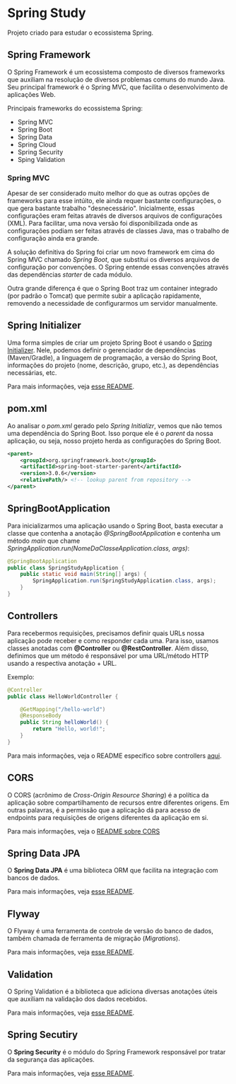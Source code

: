 # Spring Study

Projeto criado para estudar o ecossistema Spring.

## Spring Framework

O Spring Framework é um ecossistema composto de diversos frameworks que auxiliam na resolução de diversos problemas
comuns do mundo Java. Seu principal framework é o Spring MVC, que facilita o desenvolvimento de aplicações Web.

Principais frameworks do ecossistema Spring:

* Spring MVC
* Spring Boot
* Spring Data
* Spring Cloud
* Spring Security
* Sping Validation

### Spring MVC

Apesar de ser considerado muito melhor do que as outras opções de frameworks para esse intúito, ele ainda requer
bastante configurações, o que gera bastante trabalho "desnecessário". Inicialmente, essas configurações eram feitas
através de diversos arquivos de configurações (XML). Para facilitar, uma nova versão foi disponibilizada onde
as configurações podiam ser feitas através de classes Java, mas o trabalho de configuração ainda era grande.

A solução definitiva do Spring foi criar um novo framework em cima do Spring MVC chamado *Spring Boot*, que substitui
os diversos arquivos de configuração por convenções. O Spring entende essas convenções através das dependências
*starter* de cada módulo.

Outra grande diferença é que o Spring Boot traz um container integrado (por padrão o Tomcat) que permite subir a
aplicação rapidamente, removendo a necessidade de configurarmos um servidor manualmente.

## Spring Initializer

Uma forma simples de criar um projeto Spring Boot é usando o [Spring Initializer](https://start.spring.io/). Nele,
podemos definir o gerenciador de dependências (Maven/Gradle), a linguagem de programação, a versão do Spring Boot,
informações do projeto (nome, descrição, grupo, etc.), as dependências necessárias, etc.

Para mais informações, veja [esse README](READMEs/spring_initializr.md).

## pom.xml

Ao analisar o *pom.xml* gerado pelo *Spring Initializr*, vemos que não temos uma dependência do Spring Boot. Isso porque
ele é o *parent* da nossa aplicação, ou seja, nosso projeto herda as configurações do Spring Boot.

```XML
<parent>
    <groupId>org.springframework.boot</groupId>
    <artifactId>spring-boot-starter-parent</artifactId>
    <version>3.0.6</version>
    <relativePath/> <!-- lookup parent from repository -->
</parent>
```

## SpringBootApplication

Para inicializarmos uma aplicação usando o Spring Boot, basta executar a classe que contenha a anotação
_@SpringBootApplication_ e contenha um método _main_ que chame
_SpringApplication.run(NomeDaClasseApplication.class, args)_:

```Java
@SpringBootApplication
public class SpringStudyApplication {    
    public static void main(String[] args) {
        SpringApplication.run(SpringStudyApplication.class, args);
    }    
}
```

## Controllers

Para recebermos requisições, precisamos definir quais URLs nossa aplicação pode receber e como responder cada uma. Para
isso, usamos classes anotadas com **@Controller** ou **@RestController**. Além disso, definimos que um método é
responsável por uma URL/método HTTP usando a respectiva anotação + URL.

Exemplo:

```Java
@Controller
public class HelloWorldController {

    @GetMapping("/hello-world")
    @ResponseBody
    public String helloWorld() {
        return "Hello, world!";
    }
}
```

Para mais informações, veja o README específico sobre controllers [aqui](READMEs/controller.md).

## CORS

O CORS (acrônimo de _Cross-Origin Resource Sharing_) é a política da aplicação sobre compartilhamento de recursos entre
diferentes origens. Em outras palavras, é a permissão que a aplicação dá para acesso de endpoints para requisições de
origens diferentes da aplicação em si.

Para mais informações, veja o [README sobre CORS](READMEs/CORS.md)

## Spring Data JPA

O **Spring Data JPA** é uma biblioteca ORM que facilita na integração com bancos de dados.

Para mais informações, veja [esse README](READMEs/spring_data_jpa.md).

## Flyway

O Flyway é uma ferramenta de controle de versão do banco de dados, também chamada de ferramenta de migração
(_Migrations_).

Para mais informações, veja [esse README](READMEs/flyway.md).

## Validation

O Spring Validation é a biblioteca que adiciona diversas anotações úteis que auxiliam na validação dos dados recebidos.

Para mais informações, veja [esse README](READMEs/validation.md).

## Spring Secutiry

O **Spring Security** é o módulo do Spring Framework responsável por tratar da segurança das aplicações.

Para mais informações, veja [esse README](READMEs/security.md).